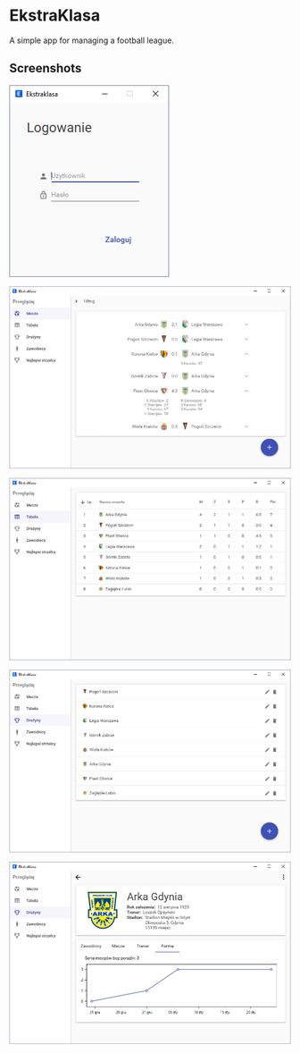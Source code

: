 # EkstraKlasa

A simple app for managing a football league.

## Screenshots
![](https://github.com/wblachowski/EkstraKlasa/blob/master/Screenshots/1.PNG?raw=true "Loging page")

![](https://github.com/wblachowski/EkstraKlasa/blob/master/Screenshots/2.PNG?raw=true "Loging page")

![](https://github.com/wblachowski/EkstraKlasa/blob/master/Screenshots/3.PNG?raw=true "Loging page")

![](https://github.com/wblachowski/EkstraKlasa/blob/master/Screenshots/4.PNG?raw=true "Loging page")

![](https://github.com/wblachowski/EkstraKlasa/blob/master/Screenshots/5.PNG?raw=true "Loging page")
